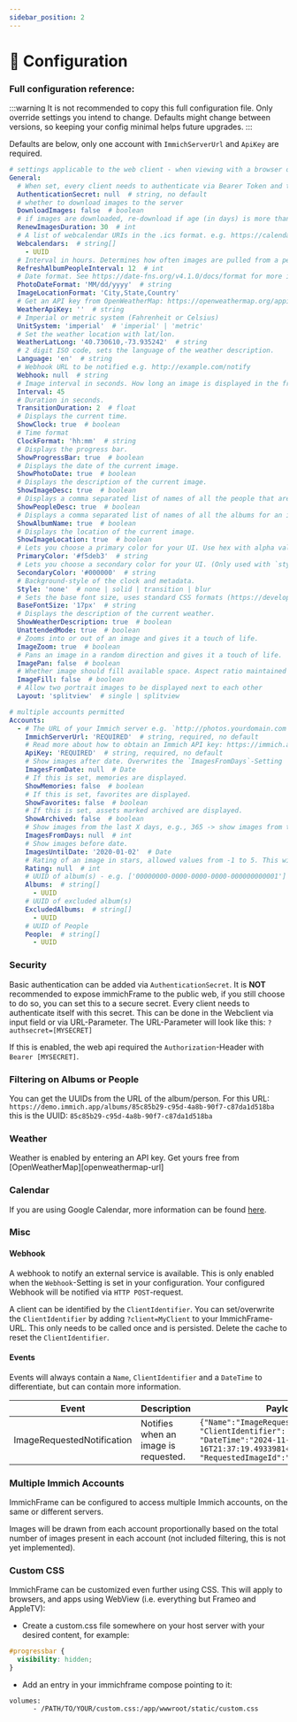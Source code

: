 ```yaml
---
sidebar_position: 2
---
```


# 🔧 Configuration

### Full configuration reference:

:::warning
It is not recommended to copy this full configuration file.
Only override settings you intend to change.
Defaults might change between versions, so keeping your config minimal helps future upgrades.
:::

Defaults are below, only one account with `ImmichServerUrl` and `ApiKey` are required.

```yaml
# settings applicable to the web client - when viewing with a browser or webview
General:
  # When set, every client needs to authenticate via Bearer Token and this value.
  AuthenticationSecret: null  # string, no default
  # whether to download images to the server
  DownloadImages: false  # boolean
  # if images are downloaded, re-download if age (in days) is more than this
  RenewImagesDuration: 30  # int
  # A list of webcalendar URIs in the .ics format. e.g. https://calendar.google.com/calendar/ical/XXXXXX/public/basic.ics
  Webcalendars:  # string[]
    - UUID
  # Interval in hours. Determines how often images are pulled from a person in immich.
  RefreshAlbumPeopleInterval: 12  # int
  # Date format. See https://date-fns.org/v4.1.0/docs/format for more information.
  PhotoDateFormat: 'MM/dd/yyyy'  # string
  ImageLocationFormat: 'City,State,Country'
  # Get an API key from OpenWeatherMap: https://openweathermap.org/appid
  WeatherApiKey: ''  # string
  # Imperial or metric system (Fahrenheit or Celsius)
  UnitSystem: 'imperial'  # 'imperial' | 'metric'
  # Set the weather location with lat/lon.
  WeatherLatLong: '40.730610,-73.935242'  # string
  # 2 digit ISO code, sets the language of the weather description.
  Language: 'en'  # string
  # Webhook URL to be notified e.g. http://example.com/notify
  Webhook: null  # string
  # Image interval in seconds. How long an image is displayed in the frame.
  Interval: 45
  # Duration in seconds.
  TransitionDuration: 2  # float
  # Displays the current time.
  ShowClock: true  # boolean
  # Time format
  ClockFormat: 'hh:mm'  # string
  # Displays the progress bar.
  ShowProgressBar: true  # boolean
  # Displays the date of the current image.
  ShowPhotoDate: true  # boolean
  # Displays the description of the current image.
  ShowImageDesc: true  # boolean
  # Displays a comma separated list of names of all the people that are assigned in immich.
  ShowPeopleDesc: true  # boolean
  # Displays a comma separated list of names of all the albums for an image.
  ShowAlbumName: true  # boolean
  # Displays the location of the current image.
  ShowImageLocation: true  # boolean
  # Lets you choose a primary color for your UI. Use hex with alpha value to edit opacity.
  PrimaryColor: '#f5deb3'  # string
  # Lets you choose a secondary color for your UI. (Only used with `style=solid or transition`) Use hex with alpha value to edit opacity.
  SecondaryColor: '#000000'  # string
  # Background-style of the clock and metadata.
  Style: 'none'  # none | solid | transition | blur
  # Sets the base font size, uses standard CSS formats (https://developer.mozilla.org/en-US/docs/Web/CSS/font-size)
  BaseFontSize: '17px'  # string
  # Displays the description of the current weather.
  ShowWeatherDescription: true  # boolean
  UnattendedMode: true  # boolean
  # Zooms into or out of an image and gives it a touch of life.
  ImageZoom: true  # boolean
  # Pans an image in a random direction and gives it a touch of life.
  ImagePan: false  # boolean
  # Whether image should fill available space. Aspect ratio maintained but may be cropped.
  ImageFill: false  # boolean
  # Allow two portrait images to be displayed next to each other
  Layout: 'splitview'  # single | splitview

# multiple accounts permitted
Accounts:
  - # The URL of your Immich server e.g. `http://photos.yourdomain.com` / `http://192.168.0.100:2283`.
    ImmichServerUrl: 'REQUIRED'  # string, required, no default
    # Read more about how to obtain an Immich API key: https://immich.app/docs/features/command-line-interface#obtain-the-api-key
    ApiKey: 'REQUIRED'  # string, required, no default
    # Show images after date. Overwrites the `ImagesFromDays`-Setting
    ImagesFromDate: null  # Date
    # If this is set, memories are displayed.
    ShowMemories: false  # boolean
    # If this is set, favorites are displayed.
    ShowFavorites: false  # boolean
    # If this is set, assets marked archived are displayed.
    ShowArchived: false  # boolean
    # Show images from the last X days, e.g., 365 -> show images from the last year
    ImagesFromDays: null  # int
    # Show images before date.
    ImagesUntilDate: '2020-01-02'  # Date
    # Rating of an image in stars, allowed values from -1 to 5. This will only show images with the exact rating you are filtering for.
    Rating: null  # int
    # UUID of album(s) - e.g. ['00000000-0000-0000-0000-000000000001']
    Albums:  # string[]
      - UUID
    # UUID of excluded album(s)
    ExcludedAlbums:  # string[]
      - UUID
    # UUID of People
    People:  # string[]
      - UUID

  ```
### Security
Basic authentication can be added via `AuthenticationSecret`. It is **NOT** recommended to expose immichFrame to the public web, if you still choose to do so, you can set this to a secure secret. Every client needs to authenticate itself with this secret. This can be done in the Webclient via input field or via URL-Parameter. The URL-Parameter will look like this: `?authsecret=[MYSECRET]`

If this is enabled, the web api required the `Authorization`-Header with `Bearer [MYSECRET]`.

### Filtering on Albums or People
You can get the UUIDs from the URL of the album/person. For this URL: `https://demo.immich.app/albums/85c85b29-c95d-4a8b-90f7-c87da1d518ba` this is the UUID: `85c85b29-c95d-4a8b-90f7-c87da1d518ba`

### Weather
Weather is enabled by entering an API key. Get yours free from [OpenWeatherMap][openweathermap-url]

### Calendar
If you are using Google Calendar, more information can be found [here](https://support.google.com/calendar/answer/37648?hl=en#zippy=%2Cget-your-calendar-view-only).

### Misc
#### Webhook
A webhook to notify an external service is available. This is only enabled when the `Webhook`-Setting is set in your configuration. Your configured Webhook will be notified via `HTTP POST`-request.

A client can be identified by the `ClientIdentifier`. You can set/overwrite the `ClientIdentifier` by adding `?client=MyClient` to your ImmichFrame-URL. This only needs to be called once and is persisted. Delete the cache to reset the `ClientIdentifier`.

#### Events
Events will always contain a `Name`, `ClientIdentifier` and a `DateTime` to differentiate, but can contain more information.

| **Event**                  | **Description**                      | **Payload**                                                                                                                                             |
| -------------------------- | ------------------------------------ | ------------------------------------------------------------------------------------------------------------------------------------------------------- |
| ImageRequestedNotification | Notifies when an image is requested. | `{"Name":"ImageRequestedNotification", "ClientIdentifier": "Frame_Kitchen", "DateTime":"2024-11-16T21:37:19.4933981+01:00", "RequestedImageId":"UUID"}` |

### Multiple Immich Accounts
ImmichFrame can be configured to access multiple Immich accounts, on the same or different servers.

Images will be drawn from each account proportionally based on the total number of images present in each account (not included filtering, this is not yet implemented).

### Custom CSS
ImmichFrame can be customized even further using CSS. This will apply to browsers, and apps using WebView (i.e. everything but Frameo and AppleTV):
- Create a custom.css file somewhere on your host server with your desired content, for example:  
```css
#progressbar {  
  visibility: hidden;  
}
```
- Add an entry in your immichframe compose pointing to it:  
```
volumes:  
      - /PATH/TO/YOUR/custom.css:/app/wwwroot/static/custom.css
```